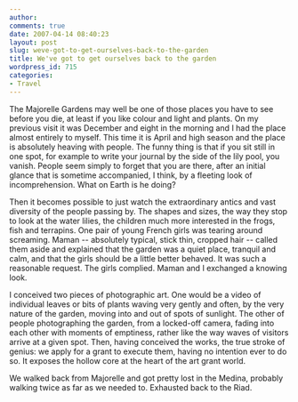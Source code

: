 ```yaml
---
author:
comments: true
date: 2007-04-14 08:40:23
layout: post
slug: weve-got-to-get-ourselves-back-to-the-garden
title: We've got to get ourselves back to the garden
wordpress_id: 715
categories:
- Travel
---
```


The Majorelle Gardens may well be one of those places you have to see before you die, at least if you like colour and light and plants. On my previous visit it was December and eight in the morning and I had the place almost entirely to myself. This time it is April and high season and the place is absolutely heaving with people. The funny thing is that if you sit still in one spot, for example to write your journal by the side of the lily pool, you vanish. People seem simply to forget that you are there, after an initial glance that is sometime accompanied, I think, by a fleeting look of incomprehension. What on Earth is he doing?

Then it becomes possible to just watch the extraordinary antics and vast diversity of the people passing by. The shapes and sizes, the way they stop to look at the water lilies, the children much more interested in the frogs, fish and terrapins. One pair of young French girls was tearing around screaming. Maman -- absolutely typical, stick thin, cropped hair -- called them aside and explained that the garden was a quiet place, tranquil and calm, and that the girls should be a little better behaved. It was such a reasonable request. The girls complied. Maman and I exchanged a knowing look.

I conceived two pieces of photographic art. One would be a video of individual leaves or bits of plants waving very gently and often, by the very nature of the garden, moving into and out of spots of sunlight. The other of people photographing the garden, from a locked-off camera, fading into each other with moments of emptiness, rather like the way waves of visitors arrive at a given spot. Then, having conceived the works, the true stroke of genius: we apply for a grant to execute them, having no intention ever to do so. It exposes the hollow core at the heart of the art grant world.

We walked back from Majorelle and got pretty lost in the Medina, probably walking twice as far as we needed to. Exhausted back to the Riad.

